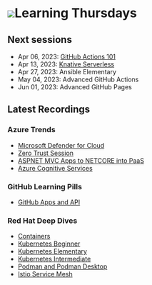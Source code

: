 # <img src="docs/learning-thursdays/favicon.ico">Learning Thursdays

## Next sessions

- Apr 06, 2023: [GitHub Actions 101](https://teams.microsoft.com/l/meetup-join/19%3ameeting_YTYxNmJhY2ItMTNjZC00MTI5LWJhZDAtYWI4MTFhZjVkZjI2%40thread.v2/0?context=%7b%22Tid%22%3a%22396b38cc-aa65-492b-bb0e-3d94ed25a97b%22%2c%22Oid%22%3a%22616a6a43-4fdd-4606-957b-75dc1f2718ef%22%7d)
- Apr 13, 2023: [Knative Serverless](https://teams.microsoft.com/l/meetup-join/19%3ameeting_YmQwM2ZiMDMtMjMzMi00ZWVhLWE4OGMtMzk0YTU4MDRjY2Y2%40thread.v2/0?context=%7b%22Tid%22%3a%22396b38cc-aa65-492b-bb0e-3d94ed25a97b%22%2c%22Oid%22%3a%22616a6a43-4fdd-4606-957b-75dc1f2718ef%22%7d)
- Apr 27, 2023: Ansible Elementary
- May 04, 2023: Advanced GitHub Actions
- Jun 01, 2023: Advanced GitHub Pages


## Latest Recordings

### Azure Trends

- [Microsoft Defender for Cloud](https://axa365.sharepoint.com/:v:/r/sites/cloud-at-axa/Shared%20Documents/Azure/Recorded_Sessions/20230123_Azure_Zero_Trust_awareness_and_Microsoft_Defender_for_Cloud.mp4)
- [Zero Trust Session](https://axa365.sharepoint.com/:v:/r/sites/cloud-at-axa/Shared%20Documents/Azure/Recorded_Sessions/20230221_Azure_Trends_Zero_Trust_Session.mp4)
- [ASPNET MVC Apps to NETCORE into PaaS](https://axa365.sharepoint.com/:v:/r/sites/cloud-at-axa/Shared%20Documents/Azure/Recorded_Sessions/20230315_Azure_Trends_ASPNET_MVC_App_to_NETCORE_into_PaaS.mp4)
- [Azure Cognitive Services](https://axa365.sharepoint.com/:v:/r/sites/cloud-at-axa/Shared%20Documents/Azure/Recorded_Sessions/20230320_Azure_Trends_Azure_Cognitive_service_by_Anne_Leoni.mp4)

### GitHub Learning Pills

- [GitHub Apps and API](https://axa365.sharepoint.com/:v:/r/sites/AXAEngineeringExcellence/Shared%20Documents/Learning%20Thursdays/GitHub%20Pills/GitHub%20Apps%20-%202023-03-09.mp4)

### Red Hat Deep Dives

- [Containers](https://axa365.sharepoint.com/:v:/r/sites/AXAEngineeringExcellence/Shared%20Documents/Learning%20Thursdays/Red%20Hat%20Deep%20Dives/Containers%20-%202023-02-02.mp4)
- [Kubernetes Beginner](https://axa365.sharepoint.com/:v:/r/sites/AXAEngineeringExcellence/Shared%20Documents/Learning%20Thursdays/Red%20Hat%20Deep%20Dives/Kubernetes%201%20-%202023-02-16.mp4)
- [Kubernetes Elementary](https://axa365.sharepoint.com/:v:/r/sites/AXAEngineeringExcellence/Shared%20Documents/Learning%20Thursdays/Red%20Hat%20Deep%20Dives/Kubernetes%202%20-%202023-03-02.mp4)
- [Kubernetes Intermediate](https://axa365.sharepoint.com/:v:/r/sites/AXAEngineeringExcellence/Shared%20Documents/Learning%20Thursdays/Red%20Hat%20Deep%20Dives/Kubernetes%203%20-%202023-03-16.mp4)
- [Podman and Podman Desktop](https://axa365.sharepoint.com/:v:/r/sites/AXAEngineeringExcellence/Shared%20Documents/Learning%20Thursdays/Red%20Hat%20Deep%20Dives/Podman%20-%202023-03-23.mp4)
- [Istio Service Mesh](https://axa365.sharepoint.com/:v:/r/sites/AXAEngineeringExcellence/Shared%20Documents/Learning%20Thursdays/Red%20Hat%20Deep%20Dives/Istio%20-%202023-03-30.mp4)
